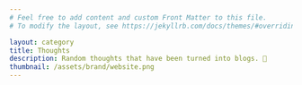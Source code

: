 ```yaml
---
# Feel free to add content and custom Front Matter to this file.
# To modify the layout, see https://jekyllrb.com/docs/themes/#overriding-theme-defaults

layout: category
title: Thoughts
description: Random thoughts that have been turned into blogs. 🧠
thumbnail: /assets/brand/website.png
---
```


